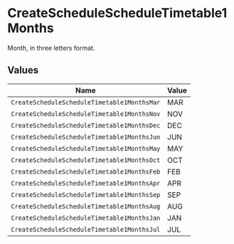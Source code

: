 # CreateScheduleScheduleTimetable1Months

Month, in three letters format.


## Values

| Name                                        | Value                                       |
| ------------------------------------------- | ------------------------------------------- |
| `CreateScheduleScheduleTimetable1MonthsMar` | MAR                                         |
| `CreateScheduleScheduleTimetable1MonthsNov` | NOV                                         |
| `CreateScheduleScheduleTimetable1MonthsDec` | DEC                                         |
| `CreateScheduleScheduleTimetable1MonthsJun` | JUN                                         |
| `CreateScheduleScheduleTimetable1MonthsMay` | MAY                                         |
| `CreateScheduleScheduleTimetable1MonthsOct` | OCT                                         |
| `CreateScheduleScheduleTimetable1MonthsFeb` | FEB                                         |
| `CreateScheduleScheduleTimetable1MonthsApr` | APR                                         |
| `CreateScheduleScheduleTimetable1MonthsSep` | SEP                                         |
| `CreateScheduleScheduleTimetable1MonthsAug` | AUG                                         |
| `CreateScheduleScheduleTimetable1MonthsJan` | JAN                                         |
| `CreateScheduleScheduleTimetable1MonthsJul` | JUL                                         |